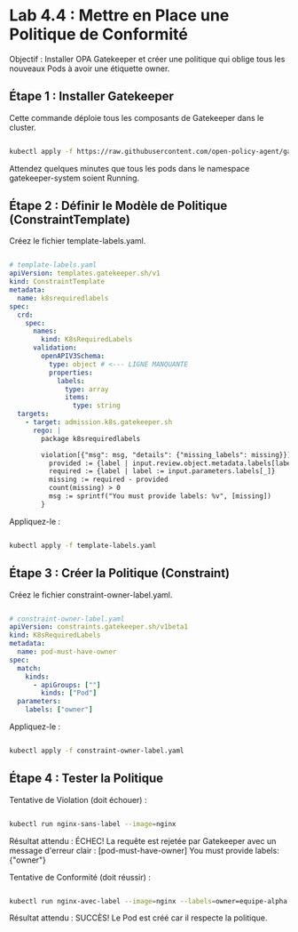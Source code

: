 #  Lab 4.4 : Mettre en Place une Politique de Conformité
Objectif : Installer OPA Gatekeeper et créer une politique qui oblige tous les nouveaux Pods à avoir une étiquette owner.

## Étape 1 : Installer Gatekeeper
Cette commande déploie tous les composants de Gatekeeper dans le cluster.

```bash

kubectl apply -f https://raw.githubusercontent.com/open-policy-agent/gatekeeper/release-3.11/deploy/gatekeeper.yaml
```
Attendez quelques minutes que tous les pods dans le namespace gatekeeper-system soient Running.

## Étape 2 : Définir le Modèle de Politique (ConstraintTemplate)
Créez le fichier template-labels.yaml.

```YAML

# template-labels.yaml
apiVersion: templates.gatekeeper.sh/v1
kind: ConstraintTemplate
metadata:
  name: k8srequiredlabels
spec:
  crd:
    spec:
      names:
        kind: K8sRequiredLabels
      validation:
        openAPIV3Schema:
          type: object # <--- LIGNE MANQUANTE
          properties:
            labels:
              type: array
              items:
                type: string
  targets:
    - target: admission.k8s.gatekeeper.sh
      rego: |
        package k8srequiredlabels

        violation[{"msg": msg, "details": {"missing_labels": missing}}] {
          provided := {label | input.review.object.metadata.labels[label]}
          required := {label | label := input.parameters.labels[_]}
          missing := required - provided
          count(missing) > 0
          msg := sprintf("You must provide labels: %v", [missing])
        }
```
Appliquez-le :

```bash

kubectl apply -f template-labels.yaml
```
## Étape 3 : Créer la Politique (Constraint)
Créez le fichier constraint-owner-label.yaml.

```YAML

# constraint-owner-label.yaml
apiVersion: constraints.gatekeeper.sh/v1beta1
kind: K8sRequiredLabels
metadata:
  name: pod-must-have-owner
spec:
  match:
    kinds:
      - apiGroups: [""]
        kinds: ["Pod"]
  parameters:
    labels: ["owner"]

```
Appliquez-le :

```bash

kubectl apply -f constraint-owner-label.yaml

```
## Étape 4 : Tester la Politique
Tentative de Violation (doit échouer) :

```bash

kubectl run nginx-sans-label --image=nginx
```
Résultat attendu : ÉCHEC! La requête est rejetée par Gatekeeper avec un message d'erreur clair : [pod-must-have-owner] You must provide labels: {"owner"}

Tentative de Conformité (doit réussir) :

```bash

kubectl run nginx-avec-label --image=nginx --labels=owner=equipe-alpha
```
Résultat attendu : SUCCÈS! Le Pod est créé car il respecte la politique.
